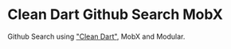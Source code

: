 # Clean Dart Github Search MobX

Github Search using ["Clean Dart"](https://github.com/Flutterando/Clean-Dart), MobX and Modular.


